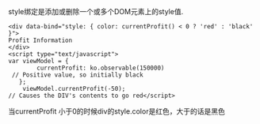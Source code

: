 style绑定是添加或删除一个或多个DOM元素上的style值.

```
<div data-bind="style: { color: currentProfit() < 0 ? 'red' : 'black' }">   
Profit Information
</div>
<script type="text/javascript">
var viewModel = {
        currentProfit: ko.observable(150000)
 // Positive value, so initially black 
   };
    viewModel.currentProfit(-50); 
// Causes the DIV's contents to go red</script>

```
当currentProfit 小于0的时候div的style.color是红色，大于的话是黑色


